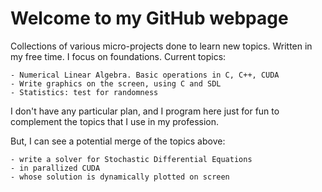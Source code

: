 # Welcome to my GitHub webpage

Collections of various micro-projects done to learn new topics.
Written in my free time. I focus on foundations.
Current topics:

	- Numerical Linear Algebra. Basic operations in C, C++, CUDA
	- Write graphics on the screen, using C and SDL
	- Statistics: test for randomness


I don't have any particular plan, and I program here just for fun
to complement the topics that I use in my profession.

But, I can see a potential merge of the topics above:

	- write a solver for Stochastic Differential Equations
 	- in parallized CUDA
   	- whose solution is dynamically plotted on screen



